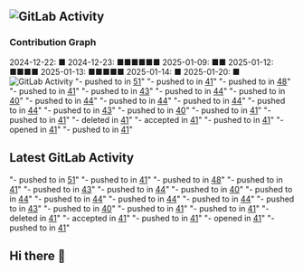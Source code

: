 ## ![GitLab Activity](https://img.shields.io/badge/GitLab-Activity-blue?logo=gitlab)
### Contribution Graph
2024-12-22: ■
2024-12-23: ■■■■■■
2025-01-09: ■■
2025-01-12: ■■■■
2025-01-13: ■■■■■
2025-01-14: ■
2025-01-20: ■
![GitLab Activity](https://img.shields.io/badge/GitLab-Activity-blue?logo=gitlab)
"- pushed to in [51](no-url-provided)"
"- pushed to in [41](no-url-provided)"
"- pushed to in [48](no-url-provided)"
"- pushed to in [41](no-url-provided)"
"- pushed to in [43](no-url-provided)"
"- pushed to in [44](no-url-provided)"
"- pushed to in [40](no-url-provided)"
"- pushed to in [44](no-url-provided)"
"- pushed to in [44](no-url-provided)"
"- pushed to in [44](no-url-provided)"
"- pushed to in [44](no-url-provided)"
"- pushed to in [43](no-url-provided)"
"- pushed to in [40](no-url-provided)"
"- pushed to in [41](no-url-provided)"
"- pushed to in [41](no-url-provided)"
"- deleted in [41](no-url-provided)"
"- accepted in [41](no-url-provided)"
"- pushed to in [41](no-url-provided)"
"- opened in [41](no-url-provided)"
"- pushed to in [41](no-url-provided)"
## Latest GitLab Activity
"- pushed to in [51](null)"
"- pushed to in [41](null)"
"- pushed to in [48](null)"
"- pushed to in [41](null)"
"- pushed to in [43](null)"
"- pushed to in [44](null)"
"- pushed to in [40](null)"
"- pushed to in [44](null)"
"- pushed to in [44](null)"
"- pushed to in [44](null)"
"- pushed to in [44](null)"
"- pushed to in [43](null)"
"- pushed to in [40](null)"
"- pushed to in [41](null)"
"- pushed to in [41](null)"
"- deleted in [41](null)"
"- accepted in [41](null)"
"- pushed to in [41](null)"
"- opened in [41](null)"
"- pushed to in [41](null)"
## Hi there 👋

<!--
**lth-elm/lth-elm** is a ✨ _special_ ✨ repository because its `README.md` (this file) appears on your GitHub profile.

Here are some ideas to get you started:

- 🔭 I’m currently working on ...
- 🌱 I’m currently learning ...
- 👯 I’m looking to collaborate on ...
- 🤔 I’m looking for help with ...
- 💬 Ask me about ...
- 📫 How to reach me: ...
- 😄 Pronouns: ...
- ⚡ Fun fact: ...
-->
